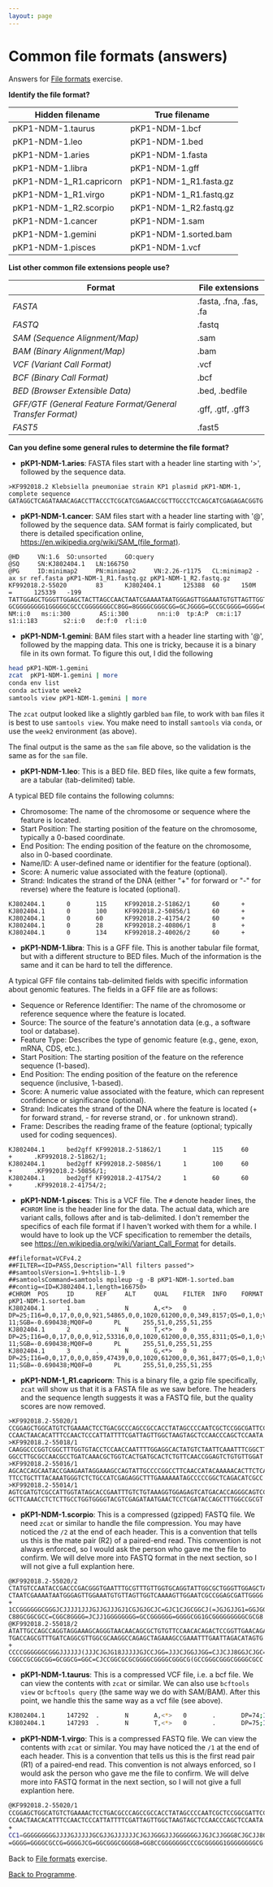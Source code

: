 ```yaml
---
layout: page
---
```


# Common file formats (answers)

Answers for [File formats](/seq-data/file-formats) exercise.


**Identify the file format?**

| Hidden filename         | True filename          |
|-------------------------|------------------------|
| pKP1-NDM-1.taurus       | pKP1-NDM-1.bcf         |
| pKP1-NDM-1.leo          | pKP1-NDM-1.bed         |
| pKP1-NDM-1.aries        | pKP1-NDM-1.fasta       |
| pKP1-NDM-1.libra        | pKP1-NDM-1.gff         |
| pKP1-NDM-1_R1.capricorn | pKP1-NDM-1_R1.fasta.gz |
| pKP1-NDM-1_R1.virgo     | pKP1-NDM-1_R1.fastq.gz |
| pKP1-NDM-1_R2.scorpio   | pKP1-NDM-1_R2.fastq.gz |
| pKP1-NDM-1.cancer       | pKP1-NDM-1.sam         |
| pKP1-NDM-1.gemini       | pKP1-NDM-1.sorted.bam  |
| pKP1-NDM-1.pisces       | pKP1-NDM-1.vcf         |

**List other common file extensions people use?**

| Format               | File extensions                                            |
|----------------------|--------------------------------------------------------|
| _FASTA_                |  .fasta, .fna, .fas, .fa     |
| _FASTQ_                |  .fastq  |
| _SAM (Sequence Alignment/Map)_ |   .sam  |
| _BAM (Binary Alignment/Map)_ |     .bam    |
| _VCF (Variant Call Format)_ |  .vcf  |
| _BCF (Binary Call Format)_ |  .bcf  |
| _BED (Browser Extensible Data)_ | .bed, .bedfile  |
| _GFF/GTF (General Feature Format/General Transfer Format)_ | .gff, .gtf, .gff3   |
| _FAST5_               | .fast5 |


**Can you define some general rules to determine the file format?**

* **pKP1-NDM-1.aries**: FASTA files start with a header line starting with '>', followed by the sequence data.

```
>KF992018.2 Klebsiella pneumoniae strain KP1 plasmid pKP1-NDM-1, complete sequence
GATAGGCTCAGATAAACAGACCTTACCCTCGCATCGAGAACCGCTTGCCCTCCAGCATCGAGAGACGGTG
```

* **pKP1-NDM-1.cancer**: SAM files start with a header line starting with '@', followed by the sequence data. SAM format is fairly complicated, but there is detailed specification online, https://en.wikipedia.org/wiki/SAM_(file_format). 

```
@HD     VN:1.6  SO:unsorted     GO:query
@SQ     SN:KJ802404.1   LN:166750
@PG     ID:minimap2     PN:minimap2     VN:2.26-r1175   CL:minimap2 -ax sr ref.fasta pKP1-NDM-1_R1.fastq.gz pKP1-NDM-1_R2.fastq.gz
KF992018.2-55020        83      KJ802404.1      125388  60      150M    =      125339   -199    TATTGGAGCTGGGTTGGAGCTACTTAGCCAACTAATCGAAAATAATGGGAGTTGGAAATGTGTTAGTTGGTCAAAAGTTGGAATCGCCGGAGCGATTGGGGCTATAGGTGGCGGCTGGGCGTCAGGAGTTTTCAGACATGCCAGCTCCGG  GCGGGGGGGG1GGGGGCGCCCGGGGGGGCC8GG=8GGGGCGGGCGG=GCJGGGG=GCCGCGGGG=GGGG=GGGCCGCG8G8JJCGJC8GGGJJCJGJJGGGGGGJJJGGGJJGJCJJJJJJGJJGCGJJJJJGJJJJGGGGGGGGG=1CC NM:i:0   ms:i:300        AS:i:300        nn:i:0  tp:A:P  cm:i:17 s1:i:183       s2:i:0   de:f:0  rl:i:0
```

* **pKP1-NDM-1.gemini**: BAM files start with a header line starting with '@', followed by the mapping data. This one is tricky, because it is a binary file in its own format. To figure this out, I did the following

```bash 
head pKP1-NDM-1.gemini 
zcat  pKP1-NDM-1.gemini | more 
conda env list 
conda activate week2 
samtools view pKP1-NDM-1.gemini | more 
```

The `zcat` output looked like a slightly garbled `bam` file, to work with `bam` files it is best to use `samtools view`. You make need to install `samtools` via `conda`, or use the `week2` environment (as above). 

The final output is the same as the `sam` file above, so the validation is the same as for the `sam` file.

* **pKP1-NDM-1.leo**: This is a BED file. BED files, like quite a few formats, are a tabular (tab-delimited) table. 

A typical BED file contains the following columns:

* Chromosome: The name of the chromosome or sequence where the feature is located.
* Start Position: The starting position of the feature on the chromosome, typically a 0-based coordinate.
* End Position: The ending position of the feature on the chromosome, also in 0-based coordinate.
* Name/ID: A user-defined name or identifier for the feature (optional).
* Score: A numeric value associated with the feature (optional).
* Strand: Indicates the strand of the DNA (either "+" for forward or "-" for reverse) where the feature is located (optional).

```
KJ802404.1      0       115     KF992018.2-51862/1      60      +
KJ802404.1      0       100     KF992018.2-50856/1      60      +
KJ802404.1      0       60      KF992018.2-41754/2      60      +
KJ802404.1      0       28      KF992018.2-40806/1      8       +
KJ802404.1      0       134     KF992018.2-40026/2      60      +
```

* **pKP1-NDM-1.libra**: This is a GFF file. This is another tabular file format, but with a different structure to BED files. Much of the information is the same and it can be hard to tell the difference. 

A typical GFF file contains tab-delimited fields with specific information about genomic features. The fields in a GFF file are as follows:

* Sequence or Reference Identifier: The name of the chromosome or reference sequence where the feature is located.
* Source: The source of the feature's annotation data (e.g., a software tool or database).
* Feature Type: Describes the type of genomic feature (e.g., gene, exon, mRNA, CDS, etc.).
* Start Position: The starting position of the feature on the reference sequence (1-based).
* End Position: The ending position of the feature on the reference sequence (inclusive, 1-based).
* Score: A numeric value associated with the feature, which can represent confidence or significance (optional).
* Strand: Indicates the strand of the DNA where the feature is located (+ for forward strand, - for reverse strand, or . for unknown strand).
* Frame: Describes the reading frame of the feature (optional; typically used for coding sequences).

```
KJ802404.1      bed2gff KF992018.2-51862/1      1       115     60      +      .KF992018.2-51862/1;
KJ802404.1      bed2gff KF992018.2-50856/1      1       100     60      +      .KF992018.2-50856/1;
KJ802404.1      bed2gff KF992018.2-41754/2      1       60      60      +      .KF992018.2-41754/2;
```

* **pKP1-NDM-1.pisces**: This is a VCF file. The `#` denote header lines, the `#CHROM` line is the header line for the data. The actual data, which are  variant calls, follows after and is tab-delimited. I don't remember the specifics of each file format if I haven't worked with them for a while. I would have to look up the VCF specification to remember the details, see https://en.wikipedia.org/wiki/Variant_Call_Format for details. 

```
##fileformat=VCFv4.2
##FILTER=<ID=PASS,Description="All filters passed">
##samtoolsVersion=1.9+htslib-1.9
##samtoolsCommand=samtools mpileup -g -B pKP1-NDM-1.sorted.bam
##contig=<ID=KJ802404.1,length=166750>
#CHROM  POS     ID      REF     ALT     QUAL    FILTER  INFO    FORMAT  pKP1-NDM-1.sorted.bam
KJ802404.1      1       .       N       A,<*>   0       .       DP=25;I16=0,0,17,0,0,0,921,54865,0,0,1020,61200,0,0,349,8157;QS=0,1,0;VDB=3.43287e-11;SGB=-0.690438;MQ0F=0      PL      255,51,0,255,51,255
KJ802404.1      2       .       N       T,<*>   0       .       DP=25;I16=0,0,17,0,0,0,912,53316,0,0,1020,61200,0,0,355,8311;QS=0,1,0;VDB=3.87166e-11;SGB=-0.690438;MQ0F=0      PL      255,51,0,255,51,255
KJ802404.1      3       .       N       G,<*>   0       .       DP=25;I16=0,0,17,0,0,0,859,47439,0,0,1020,61200,0,0,361,8477;QS=0,1,0;VDB=4.36512e-11;SGB=-0.690438;MQ0F=0      PL      255,51,0,255,51,255
```

* **pKP1-NDM-1_R1.capricorn**: This is a binary file, a gzip file specifically, `zcat` will show us that it is a FASTA file as we saw before. The headers and the sequence length suggests it was a FASTQ file, but the quality scores are now removed. 

```
>KF992018.2-55020/1
CCGGAGCTGGCATGTCTGAAAACTCCTGACGCCCAGCCGCCACCTATAGCCCCAATCGCTCCGGCGATTCCAACTTTTGA
CCAACTAACACATTTCCAACTCCCATTATTTTCGATTAGTTGGCTAAGTAGCTCCAACCCAGCTCCAATA
>KF992018.2-55018/1
CAAGGCCCGGTCGGCTTTGGTGTACCTCCAACCAATTTTGGAGGCACTATGTCTAATTCAAATTTCGGCTTTCTAGCTCT
GGCCTTGCGCCAACGCCTGATCAAACGCTGGTCACTGATGCACTCTGTTCAACCGGAGTCTGTGTTGGAT
>KF992018.2-55016/1
AGCACCAGCAATACCGAAGAATAGGAAAGCCAGTATTGCCCCGGCCTTCAACCATACAAAAACACTTCTCACAATTATCC
TTCCTGCTTTACAAATGGGTCTCTGCCATCGAGAGGCTTTGAAAAAATAGCCCCCGGCTCAGACATCGCC
>KF992018.2-55014/1
AGTCGATGTCGCCATTGGTATAGCACCGAATTTGTCTGTAAAGGTGGAGAGTCATGACACCAGGGCAGTCCGCTCGAAGT
GCTTCAAACCTCTCTTGCCTGGTGGGGTACGTCGAGATAATGAACTCCTCGATACCAGCTTTGGCCGCGT
```

* **pKP1-NDM-1.scorpio**: This is a compressed (gzipped) FASTQ file. We need `zcat` or similar to handle the file compression. You may have noticed the `/2` at the end of each header. This is a convention that tells us this is the mate pair (R2) of a paired-end read. This convention is not always enforced, so I would ask the person who gave me the file to confirm.  We will delve more into FASTQ format in the next section, so I will not give a full explantion here.

```
@KF992018.2-55020/2
CTATGTCCAATACCGACCCGACGGGTGAATTTGCGTTTGTTGGTGCAGGTATTGGCGCTGGGTTGGAGCTACTTAGCCAA
CTAATCGAAAATAATGGGAGTTGGAAATGTGTTAGTTGGTCAAAAGTTGGAATCGCCGGAGCGATTGGGG
+
1CCGGGGGGCGGGJCJJJJ1JJJGJJGJJJGJ1CGJGJGCJC=GJC1CJGCGGCJ(=JGJGJJG1=GGJGGGGGGGGGGG
C88GCGGCGCC=CGGC8GGGG=JCJJ1GGGGGGGG=GCCGGGGGG=GGGGCGG1GCGGGGGGGGGCGCG8
@KF992018.2-55018/2
ATATTGCCAGCCAGGTAGGAAAGCAGGGTAACAACAGCGCTGTGTTCCAACACAGACTCCGGTTGAACAGAGTGCATCAG
TGACCAGCGTTTGATCAGGCGTTGGCGCAAGGCCAGAGCTAGAAAGCCGAAATTTGAATTAGACATAGTG
+
CCCCGGGGGGCGGGJJJJJJ(JJJCJGJG18JJJJJGJCCJGG=JJJCJGGJJGG=CJJCJJ8GGJCJGC=CGGC=CGCG
CGGCCGCGGCGG=GCGGCG=GGC=CJCCGGCGCGCGGGGCGGGGCGGGCG(GCCGGGCGGGCGGGGCGCC
```


* **pKP1-NDM-1.taurus**: This is a compressed VCF file, i.e. a bcf file. We can view the contents with `zcat` or similar. 
We can also use `bcftools view` or `bcftools query` (the same way we do with SAM/BAM). After this point, we handle this the same way as a vcf file (see above). 

```bash
KJ802404.1      147292  .       N       A,<*>   0       .       DP=74;I16=0,0,38,11,0,0,2697,164485,0,0,2880,169920,0,0,907,20489;QS=0,1,0;VDB=0.977868;SGB=-0.693147;MQSB=0.99742;MQ0F=0       PL      255,148,0,255,148,255
KJ802404.1      147293  .       N       T,<*>   0       .       DP=75;I16=0,0,38,11,0,0,2794,173756,0,0,2880,169920,0,0,900,20296;QS=0,1,0;VDB=0.975609;SGB=-0.693147;MQSB=0.99742;MQ0F=0       PL      255,148,0,255,148,255
```

* **pKP1-NDM-1.virgo**: This is a compressed FASTQ file. We can view the contents with `zcat` or similar. You may have noticed the `/1` at the end of each header. This is a convention that tells us this is the first read pair (R1) of a paired-end read. This convention is not always enforced, so I would ask the person who gave me the file to confirm. We will delve more into FASTQ format in the next section, so I will not give a full explantion here.

```bash
@KF992018.2-55020/1
CCGGAGCTGGCATGTCTGAAAACTCCTGACGCCCAGCCGCCACCTATAGCCCCAATCGCTCCGGCGATTCCAACTTTTGA
CCAACTAACACATTTCCAACTCCCATTATTTTCGATTAGTTGGCTAAGTAGCTCCAACCCAGCTCCAATA
+
CC1=GGGGGGGGGJJJJGJJJJJGCGJJGJJJJJJCJGJJGGGJJJGGGGGGJJGJCJJGGG8CJGCJJ8G8GCGCCGGG
=GGGG=GGGGCGCCG=GGGGJCG=GGCGGGCGGGG8=GG8CCGGGGGGGCCCGCGGGGG1GGGGGGGGCG
```


Back to [File formats](/seq-data/file-formats) exercise.

[Back to Programme]({{site.baseurl}}/modules/sequencing/week-2-programme/).
